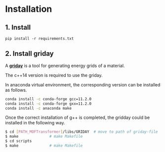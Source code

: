 #  Installation

## 1. Install
`pip install -r requirements.txt`

## 2. Install griday
A [**griday**](https://github.com/Sangwon91/GRIDAY) is a tool for generating energy grids of a material.

The c++14 version is required to use the griday.

In anaconda virtual environment, the corresponding version can be installed as follows.

```bash
conda install -c conda-forge gcc=11.2.0
conda install -c conda-forge gxx=11.2.0
conda install -c anaconda make
```

Once the correct installation of g++ is completed, the gridday could be installed in the following way.

```bash
$ cd [PATH_MOFTransformer]/libs/GRIDAY  # move to path of griday-file
$ make              # make Makefile
$ cd scripts
$ make              # make Makefile
```
